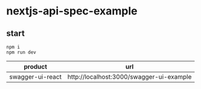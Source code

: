 # nextjs-api-spec-example

## start

```
npm i
npm run dev
```

|product|url|
|-|-|
|swagger-ui-react|http://localhost:3000/swagger-ui-example|
